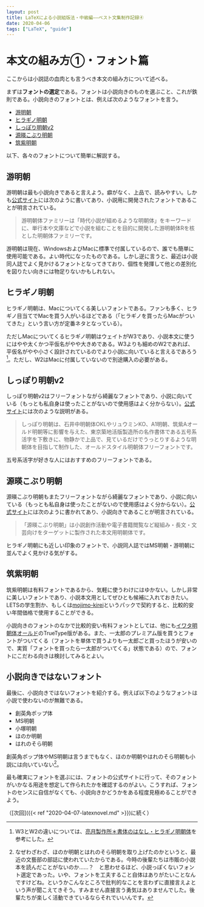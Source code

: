 ```yaml
---
layout: post
title: LaTeXによる小説組版法・中級編――ベスト文集制作記録④
date: 2020-04-06
tags: ["LaTeX", "guide"]
---
```


# 本文の組み方①・フォント篇
ここからは小説誌の血肉とも言うべき本文の組み方について述べる。

まずは**フォントの選定**である。フォントは小説向きのものを選ぶこと、これが鉄則である。小説向きのフォントとは、例えば次のようなフォントを言う。

- [游明朝](http://www.jiyu-kobo.co.jp/library/ymf/)
- [ヒラギノ明朝](https://www.screen-hiragino.jp/lineup/hirm/)
- [しっぽり明朝v2](https://fontdasu.com/1081)
- [源暎こぶり明朝](https://okoneya.jp/font/genei-koburimin.html)
- [筑紫明朝](https://fontworks.co.jp/fontsearch/TsukuMinPr6-R/)

以下、各々のフォントについて簡単に解説する。

## 游明朝
游明朝は最も小説向きであると言えよう。癖がなく、上品で、読みやすい。しかも[公式サイト](http://www.jiyu-kobo.co.jp/library/ymf/)には次のように書いてあり、小説用に開発されたフォントであることが明言されている。

> 游明朝体ファミリーは「時代小説が組めるような明朝体」をキーワードに、単行本や文庫などで小説を組むことを目的に開発した游明朝体Rを核とした明朝体ファミリーです。

游明朝は現在、WindowsおよびMacに標準で付属しているので、誰でも簡単に使用可能である。よい時代になったものである。しかし逆に言うと、最近は小説同人誌でよく見かけるフォントとなってきており、個性を発揮して他との差別化を図りたい向きには物足りないかもしれない。

## ヒラギノ明朝
ヒラギノ明朝は、Macについてくる美しいフォントである。ファンも多く、ヒラギノ目当てでMacを買う人がいるほどである（「ヒラギノを買ったらMacがついてきた」という言い方が定番ネタとなっている）。

ただしMacについてくるヒラギノ明朝はウェイトがW3であり、小説本文に使うにはやや太くかつ平仮名がやや大きめである。W3よりも細めのW2であれば、平仮名がやや小さく設計されているのでより小説に向いていると言えるであろう[^hiragino]。ただし、W2はMacに付属していないので別途購入の必要がある。

[^hiragino]: W3とW2の違いについては、[亮月製作所＊書体のはなし・ヒラギノ明朝体](http://ryougetsu.net/sho_hiraginomin.html)を参考にした。

## しっぽり明朝v2
しっぽり明朝v2はフリーフォントながら綺麗なフォントであり、小説に向いている（もっとも私自身は使ったことがないので使用感はよく分からない）。[公式サイト](https://fontdasu.com/1081)には次のような説明がある。

> しっぽり明朝は、石井中明朝体OKLやリュウミンKO、A1明朝、筑紫Aオールド明朝等に影響を与えた、東京築地活版製造所の名作書体である五号系活字を下敷きに、物静かで上品で、見ているだけでうっとりするような明朝体を目指して制作した、オールドスタイル明朝体フリーフォントです。

五号系活字が好きな人にはおすすめのフリーフォントである。

## 源暎こぶり明朝
源暎こぶり明朝もまたフリーフォントながら綺麗なフォントであり、小説に向いている（もっとも私自身は使ったことがないので使用感はよく分からない）。[公式サイト](https://okoneya.jp/font/genei-koburimin.html)には次のように書かれてあり、小説向きであることが明言されている。

> 「源暎こぶり明朝」は小説創作活動や電子書籍閲覧など縦組み・長文・文芸向けをターゲットに製作された本文用明朝体です。

ヒラギノ明朝にも近しい印象のフォントで、小説同人誌ではMS明朝・游明朝に並んでよく見かける気がする。

## 筑紫明朝
筑紫明朝は有料フォントであるから、気軽に使うわけにはゆかない。しかし非常に美しいフォントであり、小説本文用としてぜひとも候補に入れておきたい。LETSの学生割か、もしくは[mojimo-kirei](https://mojimo.jp/kirei/)というパックで契約すると、比較的安い年間価格で使用することができる。

小説向きのフォントのなかで比較的安い有料フォントとしては、他にも[イワタ明朝体オールド](https://www.iwatafont.co.jp/font/omin.html)のTrueType版がある。また、一太郎のプレミアム版を買うとフォントがついてくる（フォントを単体で買うよりも一太郎ごと買ったほうが安いので、実質「フォントを買ったら一太郎がついてくる」状態である）ので、フォントにこだわる向きは検討してみるとよい。

## 小説向きではないフォント
最後に、小説向きではないフォントを紹介する。例えば以下のようなフォントは小説で使わないのが無難である。

- 創英角ポップ体
- MS明朝
- 小塚明朝
- ほのか明朝
- はれのそら明朝

創英角ポップ体やMS明朝は言うまでもなく、ほのか明朝やはれのそら明朝も小説には向いていない[^honoka]。

[^honoka]: なぜわざわざ、ほのか明朝とはれのそら明朝を取り上げたのかというと、最近の文藝部の部誌に使われていたからである。今時の後輩たちは市販の小説本を読んだことがないのか……？　と思わせるほど、小説っぽくないフォント選定であった。いや、フォントを工夫すること自体はありがたいことなんですけどね。というかこんなところで批判的なことを言わずに直接言えよという声が聞こえてきそう。すみません直接言う勇気はありませんでした。後輩たちが楽しく活動できているならそれでいいんです。

最も確実にフォントを選ぶには、フォントの公式サイトに行って、そのフォントがいかなる用途を想定して作られたかを確認するのがよい。こうすれば、フォントのセンスに自信がなくても、小説向きかどうかをある程度見極めることができよう。

（[次回]({{< ref "2020-04-07-latexnovel.md" >}})に続く）
